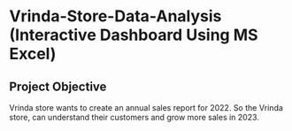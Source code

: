# Vrinda-Store-Data-Analysis (Interactive Dashboard Using MS Excel)
## Project Objective
Vrinda store wants to create an annual sales report for 2022. So the Vrinda store, can understand their customers and grow more sales in 2023. 
